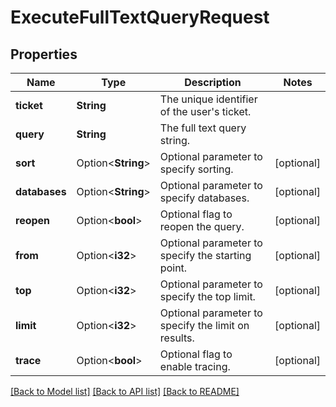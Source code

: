 # ExecuteFullTextQueryRequest

## Properties

Name | Type | Description | Notes
------------ | ------------- | ------------- | -------------
**ticket** | **String** | The unique identifier of the user's ticket. | 
**query** | **String** | The full text query string. | 
**sort** | Option<**String**> | Optional parameter to specify sorting. | [optional]
**databases** | Option<**String**> | Optional parameter to specify databases. | [optional]
**reopen** | Option<**bool**> | Optional flag to reopen the query. | [optional]
**from** | Option<**i32**> | Optional parameter to specify the starting point. | [optional]
**top** | Option<**i32**> | Optional parameter to specify the top limit. | [optional]
**limit** | Option<**i32**> | Optional parameter to specify the limit on results. | [optional]
**trace** | Option<**bool**> | Optional flag to enable tracing. | [optional]

[[Back to Model list]](../README.md#documentation-for-models) [[Back to API list]](../README.md#documentation-for-api-endpoints) [[Back to README]](../README.md)


